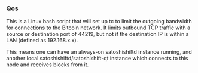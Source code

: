 ### Qos ###

This is a Linux bash script that will set up tc to limit the outgoing bandwidth for connections to the Bitcoin network. It limits outbound TCP traffic with a source or destination port of 44219, but not if the destination IP is within a LAN (defined as 192.168.x.x).

This means one can have an always-on satoshishiftd instance running, and another local satoshishiftd/satoshishift-qt instance which connects to this node and receives blocks from it.
